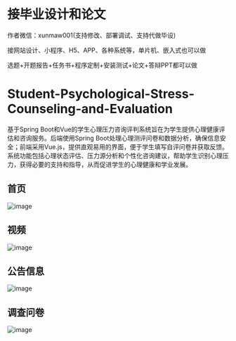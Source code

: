# 接毕业设计和论文
作者微信：xunmaw001(支持修改、部署调试、支持代做毕设)

接网站设计、小程序、H5、APP、各种系统等，单片机、嵌入式也可以做

选题+开题报告+任务书+程序定制+安装测试+论文+答辩PPT都可以做
# Student-Psychological-Stress-Counseling-and-Evaluation
基于Spring Boot和Vue的学生心理压力咨询评判系统旨在为学生提供心理健康评估和咨询服务。后端使用Spring Boot处理心理测评问卷和数据分析，确保信息安全；前端采用Vue.js，提供直观易用的界面，便于学生填写自评问卷并获取反馈。系统功能包括心理状态评估、压力源分析和个性化咨询建议，帮助学生识别心理压力，获得必要的支持和指导，从而促进学生的心理健康和学业发展。
## 首页
![image](https://github.com/user-attachments/assets/ed04dfb6-34e7-4926-8a66-0d44630a95e0)
## 视频
![image](https://github.com/user-attachments/assets/784c4fc2-ab65-43e6-9b01-17376ad3f205)
## 公告信息
![image](https://github.com/user-attachments/assets/fd195118-a072-49e6-b659-f7efef3792fe)
## 调查问卷
![image](https://github.com/user-attachments/assets/970654fe-bef2-4ad8-903a-0e58e13caf94)
